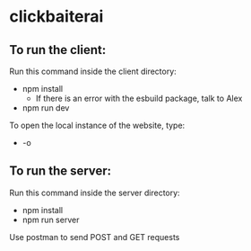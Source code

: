 # clickbaiterai




## To run the client:

Run this command inside the client directory:
- npm install
    - If there is an error with the esbuild package, talk to Alex
- npm run dev

To open the local instance of the website, type:
- -o


## To run the server:

Run this command inside the server directory:
- npm install
- npm run server

Use postman to send POST and GET requests